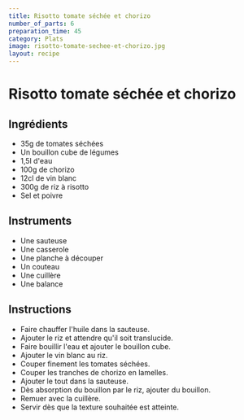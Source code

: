 ```yaml
---
title: Risotto tomate séchée et chorizo
number_of_parts: 6
preparation_time: 45
category: Plats
image: risotto-tomate-sechee-et-chorizo.jpg
layout: recipe
---
```

# Risotto tomate séchée et chorizo

## Ingrédients

- 35g de tomates séchées
- Un bouillon cube de légumes
- 1,5l d'eau
- 100g de chorizo
- 12cl de vin blanc
- 300g de riz à risotto
- Sel et poivre

## Instruments

- Une sauteuse
- Une casserole
- Une planche à découper
- Un couteau
- Une cuillère
- Une balance

## Instructions

- Faire chauffer l'huile dans la sauteuse.
- Ajouter le riz et attendre qu'il soit translucide.
- Faire bouillir l'eau et ajouter le bouillon cube.
- Ajouter le vin blanc au riz.
- Couper finement les tomates séchées.
- Couper les tranches de chorizo en lamelles.
- Ajouter le tout dans la sauteuse.
- Dès absorption du bouillon par le riz, ajouter du bouillon.
- Remuer avec la cuillère.
- Servir dès que la texture souhaitée est atteinte.
